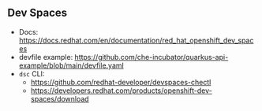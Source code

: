 ## Dev Spaces

- Docs: <https://docs.redhat.com/en/documentation/red_hat_openshift_dev_spaces>
- devfile example: <https://github.com/che-incubator/quarkus-api-example/blob/main/devfile.yaml>
- `dsc` CLI:
  - <https://github.com/redhat-developer/devspaces-chectl>
  - <https://developers.redhat.com/products/openshift-dev-spaces/download>